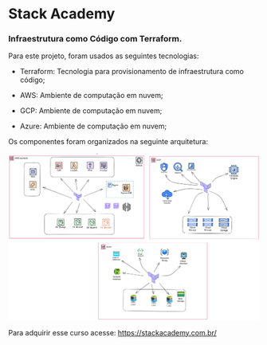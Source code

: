 # Stack Academy
### Infraestrutura como Código com Terraform.

Para este projeto, foram usados as seguintes tecnologias:

- Terraform: Tecnologia para provisionamento de infraestrutura como código;

- AWS: Ambiente de computação em nuvem;

- GCP: Ambiente de computação em nuvem;

- Azure: Ambiente de computação em nuvem;

Os componentes foram organizados na seguinte arquitetura:

![Alt text](img/terraform_arquitetura.png?raw=true "Title")

Para adquirir esse curso acesse: https://stackacademy.com.br/